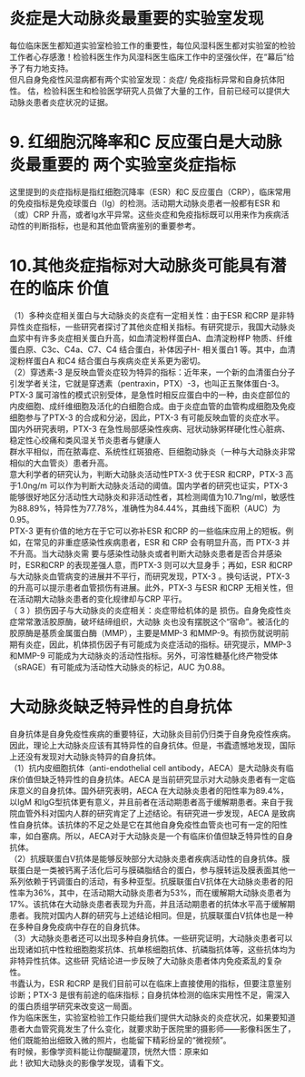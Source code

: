 # 炎症是大动脉炎最重要的实验室发现  
每位临床医生都知道实验室检验工作的重要性，每位风湿科医生都对实验室的检验工作者心存感激！检验科医生作为风湿科医生临床工作中的坚强伙伴，在“幕后”给予了有力地支持。  
但凡自身免疫性风湿病都有两个实验室发现：炎症/ 免疫指标异常和自身抗体阳性。 估，检验科医生和检验医学研究人员做了大量的工作，目前已经可以提供大动脉炎患者炎症状况的证据。  
# 9. 红细胞沉降率和C 反应蛋白是大动脉炎最重要的 两个实验室炎症指标  
这里提到的炎症指标是指红细胞沉降率（ESR）和C 反应蛋白（CRP），临床常用的免疫指标是免疫球蛋白（Ig）的检测。活动期大动脉炎患者一般都有ESR 和（或）CRP 升高，或者Ig水平异常。这些炎症和免疫指标既可以用来作为疾病活动性的判断指标，也是和其他血管病鉴别的重要参考。  
# 10.其他炎症指标对大动脉炎可能具有潜在的临床 价值  
（1）多种炎症相关蛋白与大动脉炎的炎症有一定相关性：由于ESR 和CRP 是非特异性炎症指标，一些研究者探讨了其他炎症相关指标。有研究提示，我国大动脉炎血浆中有许多炎症相关蛋白升高，如血清淀粉样蛋白A、血清淀粉样P 物质、纤维蛋白原、C3c、C4a、C7、C4 结合蛋白，补体因子H- 相关蛋白1 等。其中，血清淀粉样蛋白A 和C4 结合蛋白与疾病炎症关系更为密切。  
（2）穿透素-3 是反映血管炎症较为特异的指标：近年来，一个新的血清蛋白分子引发学者关注，它就是穿透素（pentraxin，PTX）-3，也叫正五聚体蛋白-3。PTX-3 属可溶性的模式识别受体，是急性时相反应蛋白中的一种，由炎症部位的内皮细胞、成纤维细胞及活化的白细胞合成。由于炎症血管的血管构成细胞及免疫细胞参与了PTX-3 的合成和分泌，因此，PTX-3 有可能反映血管的炎症水平。  
国内外研究表明，PTX-3 在急性局部感染性疾病、冠状动脉粥样硬化性心脏病、稳定性心绞痛和类风湿关节炎患者与健康人  
群水平相似，而在脓毒症、系统性红斑狼疮、巨细胞动脉炎（一种与大动脉炎非常相似的大血管炎）患者升高。  
意大利学者的研究认为，判断大动脉炎活动性PTX-3 优于ESR 和CRP，PTX-3 高于$1.0\mathrm{ng}/\mathrm{m}$ 可以作为判断大动脉炎活动的阈值。国内学者的研究也证实，PTX-3 能够很好地区分活动性大动脉炎和非活动性者，其检测阈值为$10.71\mathrm{ng/ml}$，敏感性为$88.89\%$，特异性为$77.78\%$，准确性为$84.44\%$，其曲线下面积（AUC）为0.95。  
PTX-3 更有价值的地方在于它可以弥补ESR 和CRP 的一些临床应用上的短板。例如，在常见的非重症感染性疾病患者，ESR  和 CRP  会有明显升高，而 PTX-3  并不升高。当大动脉炎需 要与感染性动脉炎或者判断大动脉炎患者是否合并感染时，ESR和CRP 的表现差强人意，而PTX-3 则可以大显身手；再如，ESR 和CRP 与大动脉炎血管病变的进展并不平行，而研究发现，PTX-3 。换句话说，PTX-3 的升高可以提示患者血管损伤有进展。此外，PTX-3 与ESR 和CRP 无相关性，但在活动期大动脉炎患者的变化规律却与CRP 平行。  
（ 3 ）损伤因子与大动脉炎的炎症相关：炎症带给机体的是 损伤。自身免疫性炎症常常激活胶原酶，破坏结缔组织，大动脉 炎也没有摆脱这个“宿命”。被活化的胶原酶是基质金属蛋白酶（MMP），主要是MMP-3 和MMP-9。有损伤就说明前期有炎症，因此，机体损伤因子有可能成为炎症活动的指标。研究提示，MMP-3 和MMP-9 可能成为大动脉炎的活动性指标。另外，可溶性糖基化终产物受体（sRAGE）有可能成为活动性大动脉炎的标记，AUC 为0.88。  
#  大动脉炎缺乏特异性的自身抗体  
自身抗体是自身免疫性疾病的重要特征，大动脉炎目前仍归类于自身免疫性疾病。因此，理论上大动脉炎应该有其特异性的自身抗体。但是，书蠹遗憾地发现，国际上还没有发现对大动脉炎特异的自身抗体。  
（1）抗内皮细胞抗体（anti-endothelial cell antibody，AECA）是大动脉炎有临床价值但缺乏特异性的自身抗体。AECA 是当前研究显示对大动脉炎患者有一定临床意义的自身抗体。国外研究表明，AECA 在大动脉炎患者的阳性率为$89.4\%$，以IgM 和IgG型抗体更有意义，并且前者在活动期患者高于缓解期患者。来自于我院血管外科对国内人群的研究肯定了上述结论。有研究进一步发现，AECA 是致病性自身抗体。该抗体的不足之处是它在其他自身免疫性血管炎也可有一定的阳性率，如白塞病。所以，AECA对于大动脉炎是一个有临床价值但缺乏特异性的自身抗体。  
（2）抗膜联蛋白Ⅴ抗体是能够反映部分大动脉炎患者疾病活动性的自身抗体。膜联蛋白是一类被钙离子活化后可与膜磷脂结合的蛋白，参与膜转运及膜表面其他一系列依赖于钙调蛋白的活动，有多种亚型。抗膜联蛋白Ⅴ抗体在大动脉炎患者的阳性率为$36\%$，其中，在活动期大动脉炎患者为$53\%$，而在缓解期大动脉炎患者为$17\%$。该抗体在大动脉炎患者表现为升高，并且活动期患者的抗体水平高于缓解期患者。我院对国内人群的研究与上述结论相同。但是，抗膜联蛋白Ⅴ抗体也是一种在多种自身免疫病中存在的自身抗体。  
（3）大动脉炎患者还可以出现多种自身抗体。一些研究证明，大动脉炎患者可以出现诸如抗中性粒细胞胞浆抗体、抗单核细胞抗体、抗磷脂抗体等，这些抗体均为非特异性抗体。这些研 究结论进一步反映了大动脉炎患者体内免疫紊乱的复杂性。  
书蠹认为，ESR 和CRP 是我们目前可以在临床上直接使用的指标，但要注意鉴别诊断；PTX-3 是很有前途的临床指标；自身抗体检测的临床实用性不足，需深入的蛋白质组学研究来改变这一局面。  
作为临床医生，实验室检验工作只能给我们提供大动脉炎的炎症状况，如果要知道患者大血管究竟发生了什么变化，就要求助于医院里的摄影师——影像科医生了，他们既能拍出细致入微的照片，也能留下精彩纷呈的“微视频”。  
有时候，影像学资料能让你醍醐灌顶，恍然大悟：原来如  
此！欲知大动脉炎的影像学发现，请看下文。  
